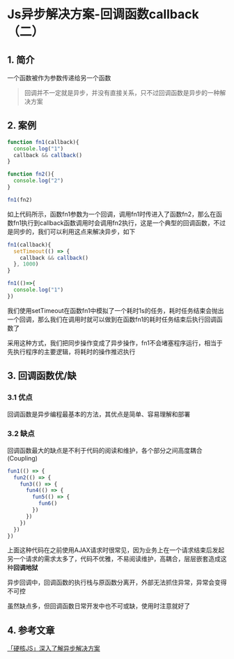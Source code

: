 # Js异步解决方案-回调函数callback（二）

## 1. 简介

一个函数被作为参数传递给另一个函数

>回调并不一定就是异步，并没有直接关系，只不过回调函数是异步的一种解决方案

## 2. 案例

```js
function fn1(callback){
  console.log("1")
  callback && callback()
}

function fn2(){
  console.log("2")
}

fn1(fn2)

```

如上代码所示，函数fn1参数为一个回调，调用fn1时传进入了函数fn2，那么在函数fn1执行到callback函数调用时会调用fn2执行，这是一个典型的回调函数，不过是同步的，我们可以利用这点来解决异步，如下

```js
fn1(callback){
  setTimeout(() => {
    callback && callback()
  }, 1000)
}

fn1(()=>{
  console.log("1")
})
```

我们使用setTimeout在函数fn1中模拟了一个耗时1s的任务，耗时任务结束会抛出一个回调，那么我们在调用时就可以做到在函数fn1的耗时任务结束后执行回调函数了

采用这种方式，我们把同步操作变成了异步操作，fn1不会堵塞程序运行，相当于先执行程序的主要逻辑，将耗时的操作推迟执行

## 3. 回调函数优/缺

### 3.1 优点

回调函数是异步编程最基本的方法，其优点是简单、容易理解和部署

### 3.2 缺点

回调函数最大的缺点是不利于代码的阅读和维护，各个部分之间高度耦合(Coupling)

```js
fun1(() => {
  fun2(() => {
    fun3(() => {
      fun4(() => {
        fun5(() => {
          fun6()
        })
      })
    })
  })
})
```

上面这种代码在之前使用AJAX请求时很常见，因为业务上在一个请求结束后发起另一个请求的需求太多了，代码不优雅，不易阅读维护，高耦合，层层嵌套造成这种**回调地狱**

异步回调中，回调函数的执行栈与原函数分离开，外部无法抓住异常，异常会变得不可控

虽然缺点多，但回调函数日常开发中也不可或缺，使用时注意就好了

## 4. 参考文章

[「硬核JS」深入了解异步解决方案](https://juejin.cn/post/6844904064614924302#heading-65)

